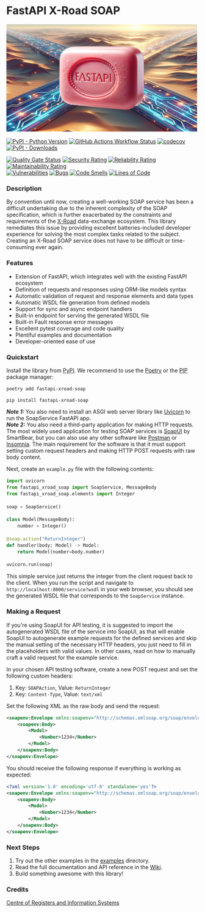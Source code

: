 # FastAPI X-Road SOAP

<img src="https://raw.githubusercontent.com/rik-ee/fastapi-xroad-soap/main/media/fxs_logo.jpg" alt="Logo" width="500">


[![PyPI - Python Version](https://img.shields.io/pypi/pyversions/fastapi-xroad-soap)](https://pypi.org/project/fastapi-xroad-soap/)
[![GitHub Actions Workflow Status](https://img.shields.io/github/actions/workflow/status/rik-ee/fastapi-xroad-soap/build-publish.yaml)](https://github.com/rik-ee/fastapi-xroad-soap/actions/workflows/build-publish.yaml)
[![codecov](https://codecov.io/gh/rik-ee/fastapi-xroad-soap/graph/badge.svg?token=KB58NGDC1N)](https://codecov.io/gh/rik-ee/fastapi-xroad-soap)
[![PyPI - Downloads](https://img.shields.io/pypi/dm/fastapi-xroad-soap)](https://pypistats.org/packages/fastapi-xroad-soap)


[![Quality Gate Status](https://sonarcloud.io/api/project_badges/measure?project=rik-ee_fastapi-xroad-soap&metric=alert_status)](https://sonarcloud.io/summary/new_code?id=rik-ee_fastapi-xroad-soap)
[![Security Rating](https://sonarcloud.io/api/project_badges/measure?project=rik-ee_fastapi-xroad-soap&metric=security_rating)](https://sonarcloud.io/summary/new_code?id=rik-ee_fastapi-xroad-soap)
[![Reliability Rating](https://sonarcloud.io/api/project_badges/measure?project=rik-ee_fastapi-xroad-soap&metric=reliability_rating)](https://sonarcloud.io/summary/new_code?id=rik-ee_fastapi-xroad-soap)
[![Maintainability Rating](https://sonarcloud.io/api/project_badges/measure?project=rik-ee_fastapi-xroad-soap&metric=sqale_rating)](https://sonarcloud.io/summary/new_code?id=rik-ee_fastapi-xroad-soap)<br/>
[![Vulnerabilities](https://sonarcloud.io/api/project_badges/measure?project=rik-ee_fastapi-xroad-soap&metric=vulnerabilities)](https://sonarcloud.io/summary/new_code?id=rik-ee_fastapi-xroad-soap)
[![Bugs](https://sonarcloud.io/api/project_badges/measure?project=rik-ee_fastapi-xroad-soap&metric=bugs)](https://sonarcloud.io/summary/new_code?id=rik-ee_fastapi-xroad-soap)
[![Code Smells](https://sonarcloud.io/api/project_badges/measure?project=rik-ee_fastapi-xroad-soap&metric=code_smells)](https://sonarcloud.io/summary/new_code?id=rik-ee_fastapi-xroad-soap)
[![Lines of Code](https://sonarcloud.io/api/project_badges/measure?project=rik-ee_fastapi-xroad-soap&metric=ncloc)](https://sonarcloud.io/summary/new_code?id=rik-ee_fastapi-xroad-soap)


### Description

By convention until now, creating a well-working SOAP service has been a difficult undertaking due to the inherent complexity 
of the SOAP specification, which is further exacerbated by the constraints and requirements of the [X-Road](https://x-road.global/) data-exchange ecosystem. 
This library remediates this issue by providing excellent batteries-included developer experience for solving the most complex tasks related to the subject. 
Creating an X-Road SOAP service does not have to be difficult or time-consuming ever again. 


### Features

- Extension of FastAPI, which integrates well with the existing FastAPI ecosystem
- Definition of requests and responses using ORM-like models syntax
- Automatic validation of request and response elements and data types
- Automatic WSDL file generation from defined models
- Support for sync and async endpoint handlers
- Built-in endpoint for serving the generated WSDL file
- Built-in Fault response error messages
- Excellent pytest coverage and code quality
- Plentiful examples and documentation
- Developer-oriented ease of use


### Quickstart


Install the library from [PyPI](https://pypi.org/project/fastapi-xroad-soap/). We recommend to use the [Poetry](https://python-poetry.org/) or the [PIP](https://pip.pypa.io/en/stable/) package manager: 

```shell
poetry add fastapi-xroad-soap
```
```shell
pip install fastapi-xroad-soap
```

_**Note 1:**_ You also need to install an ASGI web server library like [Uvicorn](https://www.uvicorn.org/) to run the SoapService FastAPI app.  
_**Note 2:**_ You also need a third-party application for making HTTP requests. The most widely used application for testing SOAP services is [SoapUI](https://www.soapui.org/tools/soapui/) by SmartBear, but 
you can also use any other software like [Postman](https://www.postman.com/downloads/) or [Insomnia](https://insomnia.rest/download). 
The main requirement for the software is that it must support setting custom request headers and making HTTP POST requests with raw body content. 

Next, create an `example.py` file with the following contents:
```python
import uvicorn
from fastapi_xroad_soap import SoapService, MessageBody
from fastapi_xroad_soap.elements import Integer

soap = SoapService()

class Model(MessageBody):
    number = Integer()

@soap.action("ReturnInteger")
def handler(body: Model) -> Model:
    return Model(number=body.number)

uvicorn.run(soap)
```

This simple service just returns the integer from the client request back to the client. 
When you run the script and navigate to `http://localhost:8000/service?wsdl` in your web browser, 
you should see the generated WSDL file that corresponds to the `SoapService` instance.


### Making a Request

If you're using SoapUI for API testing, it is suggested to import the autogenerated WSDL file of the service 
into SoapUI, as that will enable SoapUI to autogenerate example requests for the defined services and skip the 
manual setting of the necessary HTTP headers, you just need to fill in the placeholders with valid values. 
In other cases, read on how to manually craft a valid request for the example service. 

In your chosen API testing software, create a new POST request and set the following custom headers: 
1) Key: `SOAPAction`, Value: `ReturnInteger`
2) Key: `Content-Type`, Value: `text/xml`

Set the following XML as the raw body and send the request: 
```xml
<soapenv:Envelope xmlns:soapenv="http://schemas.xmlsoap.org/soap/envelope/">
    <soapenv:Body>
        <Model>
            <Number>1234</Number>
        </Model>
    </soapenv:Body>
</soapenv:Envelope>
```

You should receive the following response if everything is working as expected:
```xml
<?xml version='1.0' encoding='utf-8' standalone='yes'?>
<soapenv:Envelope xmlns:soapenv="http://schemas.xmlsoap.org/soap/envelope/">
    <soapenv:Body>
        <Model>
            <Number>1234</Number>
        </Model>
    </soapenv:Body>
</soapenv:Envelope>
```

### Next Steps

1) Try out the other examples in the [examples](https://github.com/rik-ee/fastapi-xroad-soap/tree/main/examples) directory.  
2) Read the full documentation and API reference in the [Wiki](https://github.com/rik-ee/fastapi-xroad-soap/wiki).  
3) Build something awesome with this library!


### Credits

[Centre of Registers and Information Systems](https://www.rik.ee/en)
